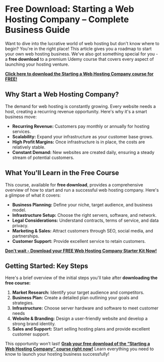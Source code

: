 # Free Download: Starting a Web Hosting Company – Complete Business Guide

Want to dive into the lucrative world of web hosting but don't know where to begin? You're in the right place! This article gives you a roadmap to start your own web hosting business. We've also got something special for you - a **free download** to a premium Udemy course that covers every aspect of launching your hosting venture.

[**Click here to download the Starting a Web Hosting Company course for FREE!**](https://udemywork.com/starting-a-web-hosting-company)

## Why Start a Web Hosting Company?

The demand for web hosting is constantly growing. Every website needs a host, creating a recurring revenue opportunity. Here's why it's a smart business move:

*   **Recurring Revenue:** Customers pay monthly or annually for hosting services.
*   **Scalability:** Expand your infrastructure as your customer base grows.
*   **High Profit Margins:** Once infrastructure is in place, the costs are relatively stable.
*   **Constant Demand:** New websites are created daily, ensuring a steady stream of potential customers.

## What You'll Learn in the Free Course

This course, available for **free download**, provides a comprehensive overview of how to start and run a successful web hosting company. Here's a glimpse of what it covers:

*   **Business Planning:** Define your niche, target audience, and business model.
*   **Infrastructure Setup:** Choose the right servers, software, and network.
*   **Legal Considerations:** Understand contracts, terms of service, and data privacy.
*   **Marketing & Sales:** Attract customers through SEO, social media, and partnerships.
*   **Customer Support:** Provide excellent service to retain customers.

[**Don't wait - Download your FREE Web Hosting Company Starter Kit Now!**](https://udemywork.com/starting-a-web-hosting-company)

## Getting Started: Key Steps

Here's a brief overview of the initial steps you'll take after **downloading the free course:**

1.  **Market Research:** Identify your target audience and competitors.
2.  **Business Plan:** Create a detailed plan outlining your goals and strategies.
3.  **Infrastructure:** Choose server hardware and software to meet customer needs
4.  **Website & Branding:** Design a user-friendly website and develop a strong brand identity.
5.  **Sales and Support:** Start selling hosting plans and provide excellent customer support.

This opportunity won’t last! **[Grab your free download of the “Starting a Web Hosting Company” course right now!](https://udemywork.com/starting-a-web-hosting-company)** Learn everything you need to know to launch your hosting business successfully!
